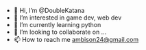 - 👋 Hi, I’m @DoubleKatana
- 👀 I’m interested in game dev, web dev
- 🌱 I’m currently learning python
- 💞️ I’m looking to collaborate on ...
- 📫 How to reach me ambison24@gmail.com

<!---
DoubleKatana/DoubleKatana is a ✨ special ✨ repository because its `README.md` (this file) appears on your GitHub profile.
You can click the Preview link to take a look at your changes.
--->
